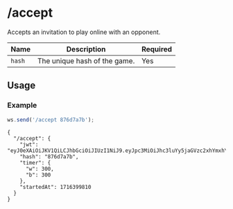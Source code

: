 # /accept

Accepts an invitation to play online with an opponent.

| Name | Description | Required |
| ---- | ----------- | -------- |
| `hash` | The unique hash of the game. | Yes |

## Usage

### Example

```js
ws.send('/accept 876d7a7b');
```

```text
{
  "/accept": {
    "jwt": "eyJ0eXAiOiJKV1QiLCJhbGciOiJIUzI1NiJ9.eyJpc3MiOiJhc3luYy5jaGVzc2xhYmxhYi5vcmciLCJpYXQiOjE3MTYzOTk3NjYsImV4cCI6MTcxNjQwMzM2NiwidmFyaWFudCI6ImNsYXNzaWNhbCIsInN1Ym1vZGUiOiJmcmllbmQiLCJjb2xvciI6InciLCJtaW4iOiI1IiwiaW5jcmVtZW50IjoiMyIsImZlbiI6InJuYnFrYm5yL3BwcHBwcHBwLzgvOC84LzgvUFBQUFBQUFAvUk5CUUtCTlIgdyBLUWtxIC0ifQ.hqxBC0gZS7aka7_FUGtLJ3uFG_RtjGqhHi7ttvHb73A",
    "hash": "876d7a7b",
    "timer": {
      "w": 300,
      "b": 300
    },
    "startedAt": 1716399810
  }
}
```
